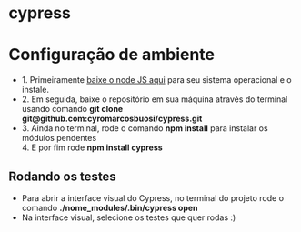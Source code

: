 # cypress

<h1> Configuração de ambiente </h1>
<ul>
  <li>1. Primeiramente <a href="https://nodejs.org/en/download/">baixe o node JS aqui</a> para seu sistema operacional e o instale.</li>
  <li>2. Em seguida, baixe o repositório em sua máquina através do terminal usando comando <b>git clone git@github.com:cyromarcosbuosi/cypress.git</b> </li>
  <li>3. Ainda no terminal, rode o comando <b>npm install</b> para instalar os módulos pendentes</li>
  <li4>4. E por fim rode <b>npm install cypress</b>
</ul>

<h2> Rodando os testes </h2>
<ul>
  <li>Para abrir a interface visual do Cypress, no terminal do projeto rode o comando <b>./nome_modules/.bin/cypress open</b></li>
  <li>Na interface visual, selecione os testes que quer rodas :)
</ul>


  
  

